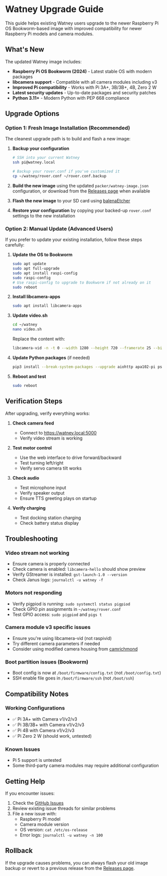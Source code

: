 # Watney Upgrade Guide

This guide helps existing Watney users upgrade to the newer Raspberry Pi OS Bookworm-based image with improved compatibility for newer Raspberry Pi models and camera modules.

## What's New

The updated Watney image includes:
- **Raspberry Pi OS Bookworm (2024)** - Latest stable OS with modern packages
- **libcamera support** - Compatible with all camera modules including v3
- **Improved Pi compatibility** - Works with Pi 3A+, 3B/3B+, 4B, Zero 2 W
- **Latest security updates** - Up-to-date packages and security patches
- **Python 3.11+** - Modern Python with PEP 668 compliance

## Upgrade Options

### Option 1: Fresh Image Installation (Recommended)

The cleanest upgrade path is to build and flash a new image:

1. **Backup your configuration**
   ```bash
   # SSH into your current Watney
   ssh pi@watney.local
   
   # Backup your rover.conf if you've customized it
   cp ~/watney/rover.conf ~/rover.conf.backup
   ```

2. **Build the new image** using the updated `packer/watney-image.json` configuration, or download from the [Releases page](https://github.com/nikivanov/watney/releases) when available

3. **Flash the new image** to your SD card using [balenaEtcher](https://www.balena.io/etcher/)

4. **Restore your configuration** by copying your backed-up `rover.conf` settings to the new installation

### Option 2: Manual Update (Advanced Users)

If you prefer to update your existing installation, follow these steps carefully:

1. **Update the OS to Bookworm**
   ```bash
   sudo apt update
   sudo apt full-upgrade
   sudo apt install raspi-config
   sudo raspi-config
   # Use raspi-config to upgrade to Bookworm if not already on it
   sudo reboot
   ```

2. **Install libcamera-apps**
   ```bash
   sudo apt install libcamera-apps
   ```

3. **Update video.sh**
   ```bash
   cd ~/watney
   nano video.sh
   ```
   
   Replace the content with:
   ```bash
   libcamera-vid -n -t 0 --width 1280 --height 720 --framerate 25 --bitrate 2500000 --inline --profile baseline --intra 25 --codec h264 --flush -o - | gst-launch-1.0 fdsrc do-timestamp=true ! h264parse ! rtph264pay config-interval=1 pt=96 ! udpsink host=127.0.0.1 port=8004
   ```

4. **Update Python packages** (if needed)
   ```bash
   pip3 install --break-system-packages --upgrade aiohttp apa102-pi psutil pyalsaaudio smbus
   ```

5. **Reboot and test**
   ```bash
   sudo reboot
   ```

## Verification Steps

After upgrading, verify everything works:

1. **Check camera feed**
   - Connect to https://watney.local:5000
   - Verify video stream is working

2. **Test motor control**
   - Use the web interface to drive forward/backward
   - Test turning left/right
   - Verify servo camera tilt works

3. **Check audio**
   - Test microphone input
   - Verify speaker output
   - Ensure TTS greeting plays on startup

4. **Verify charging**
   - Test docking station charging
   - Check battery status display

## Troubleshooting

### Video stream not working
- Ensure camera is properly connected
- Check camera is enabled: `libcamera-hello` should show preview
- Verify GStreamer is installed: `gst-launch-1.0 --version`
- Check Janus logs: `journalctl -u watney -f`

### Motors not responding
- Verify pigpiod is running: `sudo systemctl status pigpiod`
- Check GPIO pin assignments in `~/watney/rover.conf`
- Test GPIO access: `sudo pigpiod` and `pigs t`

### Camera module v3 specific issues
- Ensure you're using libcamera-vid (not raspivid)
- Try different camera parameters if needed
- Consider using modified camera housing from [camrichmond](https://github.com/camrichmond/watney_Pi_CameraV3)

### Boot partition issues (Bookworm)
- Boot config is now at `/boot/firmware/config.txt` (not `/boot/config.txt`)
- SSH enable file goes in `/boot/firmware/ssh` (not `/boot/ssh`)

## Compatibility Notes

### Working Configurations
- ✅ Pi 3A+ with Camera v1/v2/v3
- ✅ Pi 3B/3B+ with Camera v1/v2/v3
- ✅ Pi 4B with Camera v1/v2/v3
- ✅ Pi Zero 2 W (should work, untested)

### Known Issues
- Pi 5 support is untested
- Some third-party camera modules may require additional configuration

## Getting Help

If you encounter issues:
1. Check the [GitHub Issues](https://github.com/nikivanov/watney/issues)
2. Review existing issue threads for similar problems
3. File a new issue with:
   - Raspberry Pi model
   - Camera module version
   - OS version: `cat /etc/os-release`
   - Error logs: `journalctl -u watney -n 100`

## Rollback

If the upgrade causes problems, you can always flash your old image backup or revert to a previous release from the [Releases page](https://github.com/nikivanov/watney/releases).

